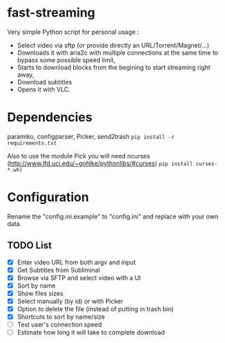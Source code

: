 # fast-streaming
Very simple Python script for personal usage :
 - Select video via sftp (or provide directly an URL/Torrent/Magnet/...)
 - Downloads it with aria2c with multiple connections at the same time to bypass some possible speed limit,
 - Starts to download blocks from the begining to start streaming right away,
 - Download subtitles
 - Opens it with VLC.

# Dependencies
paramiko, configparser, Picker, send2trash
`pip install -r requirements.txt`

Also to use the module Pick you will need ncurses
(http://www.lfd.uci.edu/~gohlke/pythonlibs/#curses)
`pip install curses-*.whl`

# Configuration
Rename the "config.ini.example" to "config.ini" and replace with your own data.

## TODO List
 - [x] Enter video URL from both argv and input
 - [x] Get Subtitles from Subliminal
 - [x] Browse via SFTP and select video with a UI
 - [x] Sort by name
 - [x] Show files sizes
 - [x] Select manually (by id) or with Picker
 - [x] Option to delete the file (instead of putting in trash bin)
 - [x] Shortcuts to sort by name/size
 - [ ] Test user's connection speed
 - [ ] Estimate how long it will take to complete download
